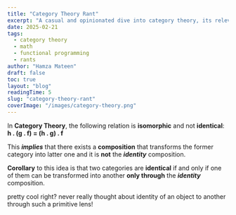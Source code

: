 ```yaml
---
title: "Category Theory Rant"
excerpt: "A casual and opinionated dive into category theory, its relevance to programming, and why it's both fascinating and frustrating."
date: 2025-02-21
tags:
  - category theory
  - math
  - functional programming
  - rants
author: "Hamza Mateen"
draft: false
toc: true
layout: "blog"
readingTime: 5
slug: "category-theory-rant"
coverImage: "/images/category-theory.png"
---
```


In **Category Theory**, the following relation is **isomorphic** and not **identical**:      
**h . (g . f) = (h . g) . f** 

 This ***implies*** that there exists a **composition** that transforms the former category into 
 latter one and it is **not** the ***identity*** composition. 

**Corollary** to this idea is that two categories are **identical** if and only if one of them 
can be transformed into another **only through** the ***identity*** composition.

pretty cool right? never really thought about identity of an object to another through 
such a primitive lens!
